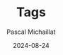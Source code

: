 ---
title: "Tags"
date: 2024-08-24
author: "Pascal Michaillat"
description: "List of keywords appearing in Pascal Michaillat's research papers and course materials."
layout: "terms"
---